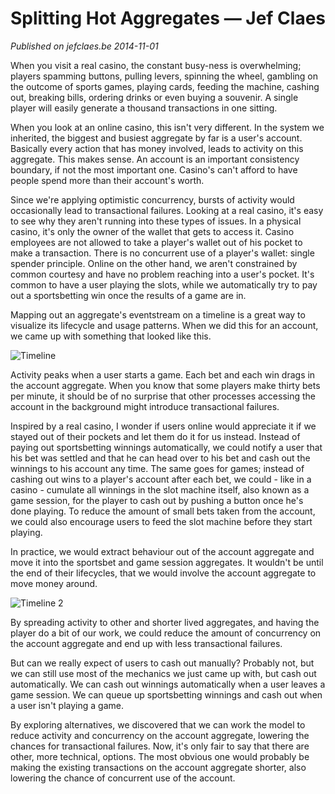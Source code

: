 # Splitting Hot Aggregates — Jef Claes

_Published on jefclaes.be 2014-11-01_

When you visit a real casino, the constant busy-ness is overwhelming; players spamming buttons, pulling levers, spinning the wheel, gambling on the outcome of sports games, playing cards, feeding the machine, cashing out, breaking bills, ordering drinks or even buying a souvenir. A single player will easily generate a thousand transactions in one sitting.

When you look at an online casino, this isn't very different. In the system we inherited, the biggest and busiest aggregate by far is a user's account. Basically every action that has money involved, leads to activity on this aggregate. This makes sense. An account is an important consistency boundary, if not the most important one. Casino's can't afford to have people spend more than their account's worth.

Since we're applying optimistic concurrency, bursts of activity would occasionally lead to transactional failures. Looking at a real casino, it's easy to see why they aren't running into these types of issues. In a physical casino, it's only the owner of the wallet that gets to access it. Casino employees are not allowed to take a player's wallet out of his pocket to make a transaction. There is no concurrent use of a player's wallet: single spender principle. Online on the other hand, we aren't constrained by common courtesy and have no problem reaching into a user's pocket. It's common to have a user playing the slots, while we automatically try to pay out a sportsbetting win once the results of a game are in.

Mapping out an aggregate's eventstream on a timeline is a great way to visualize its lifecycle and usage patterns. When we did this for an account, we came up with something that looked like this.

![Timeline](images/jef-claes/4/timeline.png)

Activity peaks when a user starts a game. Each bet and each win drags in the account aggregate. When you know that some players make thirty bets per minute, it should be of no surprise that other processes accessing the account in the background might introduce transactional failures.

Inspired by a real casino, I wonder if users online would appreciate it if we stayed out of their pockets and let them do it for us instead. Instead of paying out sportsbetting winnings automatically, we could notify a user that his bet was settled and that he can head over to his bet and cash out the winnings to his account any time. The same goes for games; instead of cashing out wins to a player's account after each bet, we could - like in a casino - cumulate all winnings in the slot machine itself, also known as a game session, for the player to cash out by pushing a button once he's done playing. To reduce the amount of small bets taken from the account, we could also encourage users to feed the slot machine before they start playing.

In practice, we would extract behaviour out of the account aggregate and move it into the sportsbet and game session aggregates. It wouldn't be until the end of their lifecycles, that we would involve the account aggregate to move money around.

![Timeline 2](images/jef-claes/4/timeline2.png)

By spreading activity to other and shorter lived aggregates, and having the player do a bit of our work, we could reduce the amount of concurrency on the account aggregate and end up with less transactional failures.

But can we really expect of users to cash out manually? Probably not, but we can still use most of the mechanics we just came up with, but cash out automatically. We can cash out winnings automatically when a user leaves a game session. We can queue up sportsbetting winnings and cash out when a user isn't playing a game.

By exploring alternatives, we discovered that we can work the model to reduce activity and concurrency on the account aggregate, lowering the chances for transactional failures. Now, it's only fair to say that there are other, more technical, options. The most obvious one would probably be making the existing transactions on the account aggregate shorter, also lowering the chance of concurrent use of the account.
